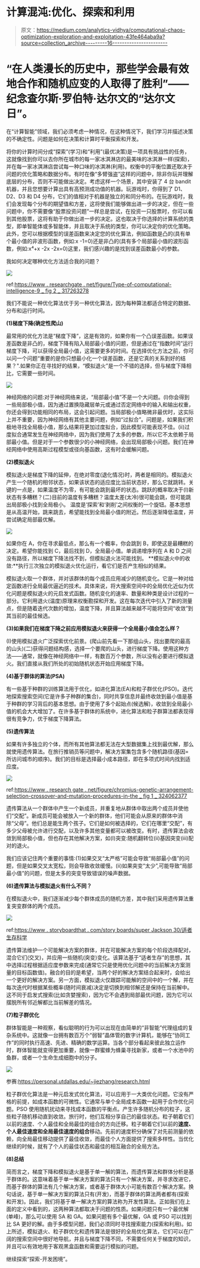 # 计算混沌:优化、探索和利用

> 原文：<https://medium.com/analytics-vidhya/computational-chaos-optimization-exploration-and-exploitation-43fe464aba9a?source=collection_archive---------16----------------------->

# “在人类漫长的历史中，那些学会最有效地合作和随机应变的人取得了胜利”——纪念查尔斯·罗伯特·达尔文的“达尔文日”。

在“计算智能”领域，我们必须考虑一种情况，在这种情况下，我们学习并描述决策的不确定性。问题是如何在决策和计算时平衡探索和开发。

将你的计算时间分成“探索”(学习)和“利用”(最优决策)是一项具有挑战性的任务，这就像找到你可以去你所在城市的每一家冰淇淋店的最美味的冰淇淋一样(探索)，并在每一家冰淇淋店尝试每一种口味的冰淇淋(利用)。权衡中的平衡位置还取决于问题的优化策略和数据分布。有时在像“多臂强盗”这样的问题中，除非你玩并理解底层的分布，否则不可能做出决定。考虑这样一个场景，其中安装了 4 台 bandit 机器，并且您想要计算出具有高预测成功值的机器。玩游戏时，你得到了 D1、D2、D3 和 D4 分布，它们的值相对于机器是独立的和同分布的。在玩游戏时，我们会发现每个分布的期望值和方差，这将使我们能够做出进一步的决定，但在一些问题中，你不需要像“股票投资问题”一样总是尝试，在投资一只股票时，你可以看到其他股票，这将有助于你做出进一步的决定。这也取决于你选择的计算系统的类型，即单智能体或多智能体，并且取决于系统的类型，你可以决定你的优化策略。此外，您可以根据模型的误差函数来决定您的优化算法，例如函数是凸的(具有单个最小值的非波形函数，例如:x -1=0)还是非凸的(具有多个局部最小值的波形函数，例如:x⁴+x -2x -2x=0)这里，我们感兴趣的是找到误差函数最小的参数。

我如何决定哪种优化方法适合我的问题？

![](img/2d8fbf67050902c3f2dda1a80465b4b7.png)

ref:[https://www . researchgate . net/figure/Type-of-computational-intelligence-9 _ fig 2 _ 317263278](https://www.researchgate.net/figure/Type-of-computational-intelligence-9_fig2_317263278)

我们不能说一种优化算法优于另一种优化算法，因为每种算法都适合特定的数据、分布和运行时间。

**(1)梯度下降(确定性爬山)**

最常用的优化方法是“梯度下降”，这是有效的，如果你有一个凸误差函数。如果误差函数是非凸的，梯度下降有陷入局部最小值的问题，但是通过在“指数时间”运行梯度下降，可以获得全局最小值，这需要更多的时间。在选择优化方法之前，你可以问一个问题“重要的是你只想最小化一个误差函数，还是它真的关系到好的结果？".如果你正在寻找好的结果，“模拟退火”是一个不错的选择，但与梯度下降相比，它需要一些时间。

![](img/e5c31fac08df32ba92e138a2a7b58efa.png)

神经网络的问题:对于神经网络来说，“局部最小值”不是一个大问题。(I)你会得到一些局部极小值，因为通过置换隐藏层单元或通过否定网络中的输入和输出权重，你还会得到功能相同的布局，这会引起问题。当局部极小值略微非最优时，这实际上并不重要，因为神经网络有其他主要问题，例如“过拟合”。问题是，如果我们积极地寻找全局极小值，那么结果将更加过度拟合，因此模型可能表现不佳。(ii)过度拟合通常发生在神经网络中，因为我们使用了太多的参数，所以它不太依赖于局部最小值。但是对于一个参数很少的小神经网络，会出现局部极小问题。我们在神经网络中使用高斯过程模型或径向基函数，这有时会缓解问题。

**(2)模拟退火**

模拟退火是梯度下降的延伸，在绝对零度(退化情况)时，两者是相同的。模拟退火产生一个随机的相邻状态，如果该状态的适应度比当前状态好，那么它就跳转。关键的一点是，如果温度不为零，有可能会跳到最坏的状态。跳跃的概率取决于(I)新状态有多糟糕？(二)目前的温度有多糟糕？温度太差(太冷)很可能会跳，但可能跳出局部极小找到全局极小。
温度是‘探索’和‘剥削’之间权衡的一个旋钮。基本思想是从高温开始，跳来跳去，希望能找到全局最小值的附近。然后逐渐降低温度，并尝试确定局部最优解。

![](img/e5f8560cd971bca5845b1d7d95bf03c3.png)

如果你在 A，你在寻求最低点，那么有一个概率，你会跳到 B，即使这是最糟糕的决定。希望你能找到 C，最后找到 D，全局最小值。单调递增序列在 A 和 D 之间没有路径，所以梯度下降法找不到，但模拟退火法可能找到。
**模拟退火中的收敛:**执行三次独立的模拟退火优化运行，看它们是否产生相似的结果。

模拟退火取一个群体，并对该群体的每个成员应用减少的随机变化。它是一种对给定函数进行全局最优逼近的技术。具体来说，将大搜索空间中的全局优化近似为优化问题是模拟退火的元启发式函数。随机变化的速率、数量和种类是设计过程的一部分。它利用退火(温度)原理来权衡勘探和开发。这在每次迭代中引入了新的测量点，但是随着迭代次数的增加，温度下降，并且算法越来越不可能将空间“收敛”到其当前的最佳候选。

**(3)如果我们在梯度下降之前应用模拟退火来获得一个全局最小值会怎么样？**

(I)使用模拟退火广泛探索优化前景。(爬山前先看一下那组山头，找出要爬的最高的山头)(二)获得问题结构感，选择一个要爬的山头，进行梯度下降。使用这种方法——通常，就像在神经网络中一样，有数百万个参数，所以没有必要进行模拟退火。我们直接从我们所处的初始随机状态开始应用梯度下降。

**(4)基于群体的算法(PSA)**

有一些基于种群的训练算法用于优化，如进化算法(EA)和粒子群优化(PSO)。迭代地探索搜索空间(它是许多子种群的集合)，同时共享信息并最终收敛到最小值是基于种群的学习背后的基本思想。由于使用了多个起始点(候选解)，收敛到全局最小值的机会大大增加了。在许多基于群体的系统中，进化算法和粒子群算法都表现得很有竞争力，优于梯度下降算法。

**(5)遗传算法**

如果有许多独立的个体，而所有其他算法都无法在大型数据集上找到最优解，那么就使用遗传算法。在旅行推销员等问题中，解决方案集包含多个随机路径(基因=所访问城市的顺序)。我们的目标是选择最小成本路径，即在多项式时间内找到适应度。

![](img/3d155b826b76f092fc099115763e9e14.png)

ref:[https://www . research gate . net/figure/chromius-genetic-arrangement-selection-crossover-and-mutation-procedures-in-the _ fig 1 _ 324062377](https://www.researchgate.net/figure/Chromosomes-genetic-arrangement-selection-crossover-and-mutation-procedures-in-the_fig1_324062377)

遗传算法从一个群体中产生一个新成员，并重复地从群体中取出两个成员并使他们“交配”。新成员可能会被放入一个新的群体，他们可能会从原来的群体中消除“父母”。他们总是能生两个孩子。它们是如何被选择的，它们在哪里“交配”，有多少父母被允许进行交配，以及许多其他变量都可以被改变。有时，遗传算法会收敛到局部极小值，但也存在其他解决方案，如(I)突变:随机翻转位(ii)基因突变(iii)配对的退火。

我们应该记住两个重要的事情:(1)如果交叉“太严格”可能会导致“局部最小值”的问题，但是如果交叉太宽松，则会导致收敛缓慢。(ii)如果突变“太少”,可能导致“局部最小值”的问题，但是太多的突变导致错误的噪声数据。

**(6)遗传算法与模拟退火有什么不同？**

在模拟退火中，我们逐渐减少每个群体成员的随机方差，其中我们采用遗传算法重复突变群体的两个成员。

![](img/8d1443c02a6d34f3b146a49b8c7f7a47.png)

ref:[https://www . storyboardthat . com/story boards/super Jackson 30/适者生存科学](https://www.storyboardthat.com/storyboards/superjackson30/survival-of-the-fittest---science)

遗传算法维护一个可能解决方案的群体，并在可能解决方案的每个阶段选择配对，混合它们(交叉)，并应用一些随机(突变)变化。该算法基于“适者生存”的思想，其中选择过程根据适应度参数来完成(通常它只是使用优化问题中的当前解决方案测量的目标函数值)。融合的目的是希望，当两个好的解决方案结合起来时，会给出一个更好的解决方案。另一方面，模拟退火仅跟踪可能解的空间中的一个解，并在每次迭代时根据某些概率(随时间衰减)决定是切换到相邻解还是保持在当前解中。这不同于启发式搜索(比如贪婪搜索)，因为它不会遇到局部最优问题，因为它可以摆脱所有邻近解都比当前解差的情况。

**(7)粒子群优化**

群体智能是一种观察，看似聪明的行为可以出现在由简单的“非智能”代理组成的复杂系统中。这就像一台拥有数百万个“弱智”晶体管的数字计算机，能够在“协同工作”的同时执行高速、先进、精确的数学运算。当各个部分看起来彼此独立运作时，群体智能就变得更加重要，就像一群蜜蜂为蜂巢寻找新家，或者一个水池中的鱼群，或者一个生命生成细胞中的分子。

![](img/84e6db96a0b135024393018d8dbe49a6.png)

参赛:https://personal.utdallas.edu/~jiezhang/research.html

粒子群优化算法是一种元启发式优化算法，可以应用于一大类优化问题。它没有严格的前提，如成本函数的可微性。它通常与单个全局成本函数一起用于合作优化问题。PSO 使用随机扰动来寻找成本函数的平衡点。产生许多随机分布的粒子，这些粒子随机移动直到收敛。旅行时，他们互相分享自己的最佳状态。粒子朝着它们以前的速度、个人最佳和全局最佳的组合的方向迁移。粒子朝着它们以前的**速度、个人最佳速度和全局最佳速度的组合**移动。先前的速度积分确保了对先前测量的依赖，向全局最佳移动提供了最佳收敛，而最佳个人方面提供了搜索多样性。当优化继续的时候，就有了个人的最佳状态和最佳的相互融合的全局方法。

**(8)总结**

简而言之，梯度下降和模拟退火是基于单一解的算法，而遗传算法和群体分析是基于群体的。这意味着基于单一解决方案的算法只有一个解决方案，并寻求改进它，而基于群体的算法有几个解决方案，或者基于群体大小可能有数百个解决方案。换句话说，基于单一解决方案的算法只有(开发)，而基于群体的算法两者都有(探索和开发)。因此，我们将基于单一解决方案的算法称为开发性算法。正如我们在上面的定义中看到的，这两种算法都取决于问题的性质。如果问题只有一个最优解(单峰)，那么可以使用 SA 和 GA。如果问题有多个最优解，GA 或 PSO 可以找到比 SA 更好的解。由于多模型问题，我们必须同时寻找搜索能力(探索和利用)。如上所述，模拟退火、粒子群优化和遗传算法是很好的全局优化算法，它们可以在广阔的搜索空间中很好地导航，并且与梯度下降不同，不需要任何关于梯度的知识，并且可以有效地用于客观黑盒函数和需要运行模拟的问题。

继续探索“探索-开发困境”。